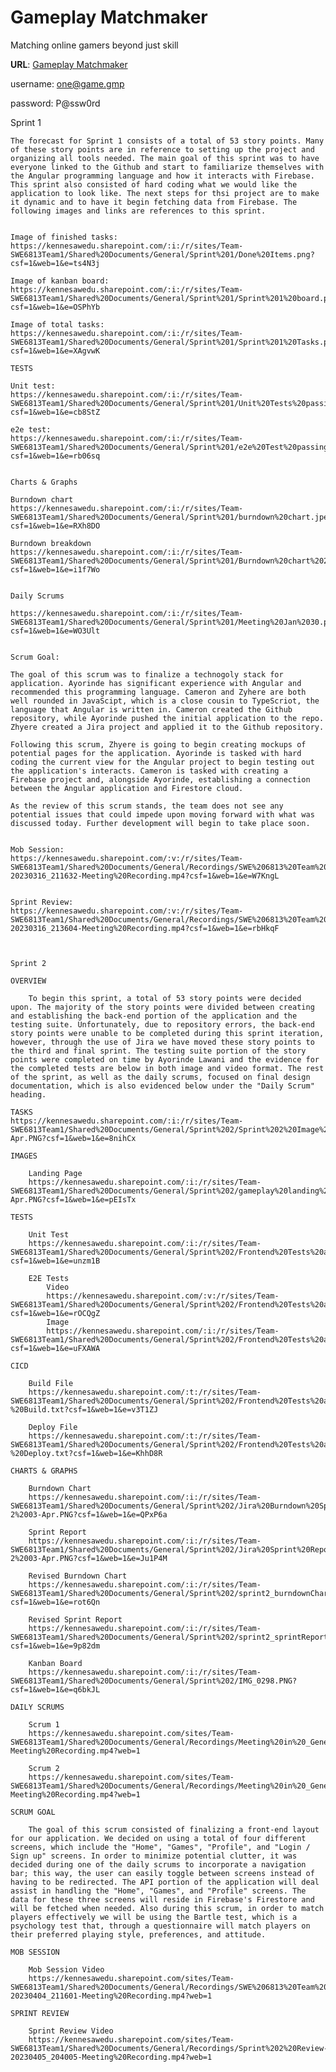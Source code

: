 # Gameplay Matchmaker
Matching online gamers beyond just skill

**URL**: [Gameplay Matchmaker](https://game-play.azurewebsites.net)

username: one@game.gmp

password: P@ssw0rd

Sprint 1

    The forecast for Sprint 1 consists of a total of 53 story points. Many of these story points are in reference to setting up the project and organizing all tools needed. The main goal of this sprint was to have everyone linked to the Github and start to familiarize themselves with the Angular programming language and how it interacts with Firebase. This sprint also consisted of hard coding what we would like the application to look like. The next steps for thsi project are to make it dynamic and to have it begin fetching data from Firebase. The following images and links are references to this sprint. 


    Image of finished tasks:
    https://kennesawedu.sharepoint.com/:i:/r/sites/Team-SWE6813Team1/Shared%20Documents/General/Sprint%201/Done%20Items.png?csf=1&web=1&e=ts4N3j

    Image of kanban board:
    https://kennesawedu.sharepoint.com/:i:/r/sites/Team-SWE6813Team1/Shared%20Documents/General/Sprint%201/Sprint%201%20board.png?csf=1&web=1&e=OSPhYb

    Image of total tasks:
    https://kennesawedu.sharepoint.com/:i:/r/sites/Team-SWE6813Team1/Shared%20Documents/General/Sprint%201/Sprint%201%20Tasks.png?csf=1&web=1&e=XAgvwK

    TESTS

    Unit test:
    https://kennesawedu.sharepoint.com/:i:/r/sites/Team-SWE6813Team1/Shared%20Documents/General/Sprint%201/Unit%20Tests%20passing.PNG?csf=1&web=1&e=cb8StZ

    e2e test:
    https://kennesawedu.sharepoint.com/:i:/r/sites/Team-SWE6813Team1/Shared%20Documents/General/Sprint%201/e2e%20Test%20passing.PNG?csf=1&web=1&e=rb06sq


    Charts & Graphs

    Burndown chart 
    https://kennesawedu.sharepoint.com/:i:/r/sites/Team-SWE6813Team1/Shared%20Documents/General/Sprint%201/burndown%20chart.jpeg?csf=1&web=1&e=RXh8DO

    Burndown breakdown
    https://kennesawedu.sharepoint.com/:i:/r/sites/Team-SWE6813Team1/Shared%20Documents/General/Sprint%201/Burndown%20chart%202.jpeg?csf=1&web=1&e=i1f7Wo


    Daily Scrums

    https://kennesawedu.sharepoint.com/:i:/r/sites/Team-SWE6813Team1/Shared%20Documents/General/Sprint%201/Meeting%20Jan%2030.png?csf=1&web=1&e=WO3Ult


    Scrum Goal:

    The goal of this scrum was to finalize a technogoly stack for application. Ayorinde has significant experience with Angular and recommended this programming language. Cameron and Zyhere are both well rounded in JavaScipt, which is a close cousin to TypeScriot, the language that Angular is written in. Cameron created the Github repository, while Ayorinde pushed the initial application to the repo. Zhyere created a Jira project and applied it to the Github repository. 
    
    Following this scrum, Zhyere is going to begin creating mockups of potential pages for the application. Ayorinde is tasked with hard coding the current view for the Angular project to begin testing out the application's interacts. Cameron is tasked with creating a Firebase project and, alongside Ayorinde, establishing a connection between the Angular application and Firestore cloud. 

    As the review of this scrum stands, the team does not see any potential issues that could impede upon moving forward with what was discussed today. Further development will begin to take place soon. 


    Mob Session:
    https://kennesawedu.sharepoint.com/:v:/r/sites/Team-SWE6813Team1/Shared%20Documents/General/Recordings/SWE%206813%20Team%201%20Meeting-20230316_211632-Meeting%20Recording.mp4?csf=1&web=1&e=W7KngL


    Sprint Review:
    https://kennesawedu.sharepoint.com/:v:/r/sites/Team-SWE6813Team1/Shared%20Documents/General/Recordings/SWE%206813%20Team%201%20Meeting-20230316_213604-Meeting%20Recording.mp4?csf=1&web=1&e=rbHkqF



    Sprint 2

    OVERVIEW

        To begin this sprint, a total of 53 story points were decided upon. The majority of the story points were divided between creating and establishing the back-end portion of the application and the testing suite. Unfortunately, due to repository errors, the back-end story points were unable to be completed during this sprint iteration, however, through the use of Jira we have moved these story points to the third and final sprint. The testing suite portion of the story points were completed on time by Ayorinde Lawani and the evidence for the completed tests are below in both image and video format. The rest of the sprint, as well as the daily scrums, focused on final design documentation, which is also evidenced below under the "Daily Scrum" heading. 

    TASKS
    https://kennesawedu.sharepoint.com/:i:/r/sites/Team-SWE6813Team1/Shared%20Documents/General/Sprint%202/Sprint%202%20Image%2005-Apr.PNG?csf=1&web=1&e=8nihCx

    IMAGES

        Landing Page
        https://kennesawedu.sharepoint.com/:i:/r/sites/Team-SWE6813Team1/Shared%20Documents/General/Sprint%202/gameplay%20landing%20page%2003-Apr.PNG?csf=1&web=1&e=pEIsTx

    TESTS

        Unit Test
        https://kennesawedu.sharepoint.com/:i:/r/sites/Team-SWE6813Team1/Shared%20Documents/General/Sprint%202/Frontend%20Tests%20and%20CICD/20%20Unit%20Tests%20Passing.PNG?csf=1&web=1&e=unzm1B

        E2E Tests
            Video
            https://kennesawedu.sharepoint.com/:v:/r/sites/Team-SWE6813Team1/Shared%20Documents/General/Sprint%202/Frontend%20Tests%20and%20CICD/2%20E2E%20Tests%20Passing.mp4?csf=1&web=1&e=rOCQgZ
            Image
            https://kennesawedu.sharepoint.com/:i:/r/sites/Team-SWE6813Team1/Shared%20Documents/General/Sprint%202/Frontend%20Tests%20and%20CICD/2%20E2E%20Tests%20Passing.PNG?csf=1&web=1&e=uFXAWA

    CICD

        Build File
        https://kennesawedu.sharepoint.com/:t:/r/sites/Team-SWE6813Team1/Shared%20Documents/General/Sprint%202/Frontend%20Tests%20and%20CICD/Github%20Actions%20Raw%20Log%20-%20Build.txt?csf=1&web=1&e=v3T1ZJ

        Deploy File
        https://kennesawedu.sharepoint.com/:t:/r/sites/Team-SWE6813Team1/Shared%20Documents/General/Sprint%202/Frontend%20Tests%20and%20CICD/Github%20Actions%20Raw%20Log%20-%20Deploy.txt?csf=1&web=1&e=KhhD8R

    CHARTS & GRAPHS

        Burndown Chart
        https://kennesawedu.sharepoint.com/:i:/r/sites/Team-SWE6813Team1/Shared%20Documents/General/Sprint%202/Jira%20Burndown%20Sprint-2%2003-Apr.PNG?csf=1&web=1&e=QPxP6a

        Sprint Report
        https://kennesawedu.sharepoint.com/:i:/r/sites/Team-SWE6813Team1/Shared%20Documents/General/Sprint%202/Jira%20Sprint%20Report%20Sprint-2%2003-Apr.PNG?csf=1&web=1&e=Ju1P4M

        Revised Burndown Chart
        https://kennesawedu.sharepoint.com/:i:/r/sites/Team-SWE6813Team1/Shared%20Documents/General/Sprint%202/sprint2_burndownChart.png?csf=1&web=1&e=rot6Qn

        Revised Sprint Report
        https://kennesawedu.sharepoint.com/:i:/r/sites/Team-SWE6813Team1/Shared%20Documents/General/Sprint%202/sprint2_sprintReport.png?csf=1&web=1&e=9p82dm

        Kanban Board
        https://kennesawedu.sharepoint.com/:i:/r/sites/Team-SWE6813Team1/Shared%20Documents/General/Sprint%202/IMG_0298.PNG?csf=1&web=1&e=q6bkJL

    DAILY SCRUMS

        Scrum 1
        https://kennesawedu.sharepoint.com/sites/Team-SWE6813Team1/Shared%20Documents/General/Recordings/Meeting%20in%20_General_-20230329_203502-Meeting%20Recording.mp4?web=1

        Scrum 2
        https://kennesawedu.sharepoint.com/sites/Team-SWE6813Team1/Shared%20Documents/General/Recordings/Meeting%20in%20_General_-20230329_203939-Meeting%20Recording.mp4?web=1

    SCRUM GOAL

        The goal of this scrum consisted of finalizing a front-end layout for our application. We decided on using a total of four different screens, which include the "Home", "Games", "Profile", and "Login / Sign up" screens. In order to minimize potential clutter, it was decided during one of the daily scrums to incorporate a navigation bar; this way, the user can easily toggle between screens instead of having to be redirected. The API portion of the application will deal assist in handling the "Home", "Games", and "Profile" screens. The data for these three screens will reside in Firebase's Firestore and will be fetched when needed. Also during this scrum, in order to match players effectively we will be using the Bartle test, which is a psychology test that, through a questionnaire will match players on their preferred playing style, preferences, and attitude. 

    MOB SESSION

        Mob Session Video
        https://kennesawedu.sharepoint.com/sites/Team-SWE6813Team1/Shared%20Documents/General/Recordings/SWE%206813%20Team%201%20Meeting-20230404_211601-Meeting%20Recording.mp4?web=1

    SPRINT REVIEW

        Sprint Review Video
        https://kennesawedu.sharepoint.com/sites/Team-SWE6813Team1/Shared%20Documents/General/Recordings/Sprint%202%20Review-20230405_204005-Meeting%20Recording.mp4?web=1

